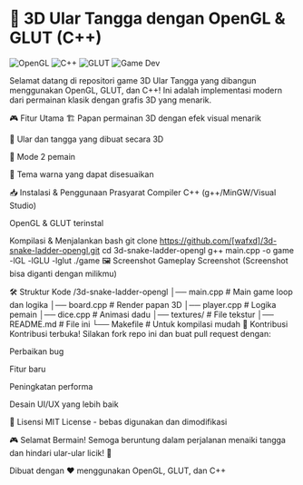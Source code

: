 # 🎲 3D Ular Tangga dengan OpenGL & GLUT (C++)
![OpenGL](https://img.shields.io/badge/OpenGL-5586A4?logo=opengl&logoColor=white)
![C++](https://img.shields.io/badge/C++-00599C?logo=c%2B%2B&logoColor=white)
![GLUT](https://img.shields.io/badge/GLUT-5586A4?logo=opengl&logoColor=white)
![Game Dev](https://img.shields.io/badge/Game%20Dev-000000?logo=unity&logoColor=white)

Selamat datang di repositori game 3D Ular Tangga yang dibangun menggunakan OpenGL, GLUT, dan C++! Ini adalah implementasi modern dari permainan klasik dengan grafis 3D yang menarik.

🎮 Fitur Utama
🏗️ Papan permainan 3D dengan efek visual menarik

🐍 Ular dan tangga yang dibuat secara 3D

👥 Mode 2 pemain

🌈 Tema warna yang dapat disesuaikan

📥 Instalasi & Penggunaan
Prasyarat
Compiler C++ (g++/MinGW/Visual Studio)

OpenGL & GLUT terinstal

Kompilasi & Menjalankan
bash
git clone https://github.com/[wafxd]/3d-snake-ladder-opengl.git
cd 3d-snake-ladder-opengl
g++ main.cpp -o game -lGL -lGLU -lglut
./game
🖼️ Screenshot
Gameplay Screenshot (Screenshot bisa diganti dengan milikmu)

🛠️ Struktur Kode
/3d-snake-ladder-opengl
│── main.cpp            # Main game loop dan logika
│── board.cpp           # Render papan 3D
│── player.cpp          # Logika pemain
│── dice.cpp            # Animasi dadu
│── textures/           # File tekstur
│── README.md           # File ini
└── Makefile            # Untuk kompilasi mudah
🤝 Kontribusi
Kontribusi terbuka! Silakan fork repo ini dan buat pull request dengan:

Perbaikan bug

Fitur baru

Peningkatan performa

Desain UI/UX yang lebih baik

📜 Lisensi
MIT License - bebas digunakan dan dimodifikasi

🎮 Selamat Bermain! Semoga beruntung dalam perjalanan menaiki tangga dan hindari ular-ular licik! 🐍

Dibuat dengan ❤️ menggunakan OpenGL, GLUT, dan C++